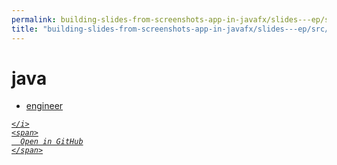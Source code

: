 ```yaml
---
permalink: building-slides-from-screenshots-app-in-javafx/slides---ep/src/test/java
title: "building-slides-from-screenshots-app-in-javafx/slides---ep/src/test/java"
---
```


# java
<ul>
  <li>
    <a href="engineer">
      engineer
    </a>
  </li>
</ul>
<div class="social open-gh-btn my-4">
  <a class="btn btn-github" href="https://github.com/tobiasbriones/blog/tree/main/swe/dev/java/javafx/drawing/productivity/building-slides-from-screenshots-app-in-javafx/slides---ep/src/test/java" target="_blank">
    <i class="fab fa-github">
      
    </i>
    <span>
      Open in GitHub
    </span>
  </a>
</div>